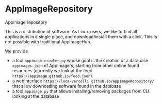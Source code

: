 # AppImageRepository
AppImage repository

This is a distribution of software. As Linux users, we like to find all applications in a single place, and download/install them with a click.
This is not possible with traditional AppImageHub. 

We provide

* a tool `appimage-crawler.py` whose goal is the creation of a database `appimages.json` of AppImage's, starting from other online found resources (currently we look at the feed `https://appimage.github.io/feed.json`).
* a webinterface `https://luca-vercelli.github.io/AppImageRepository/` that allow downoading software found in the database
* a tool `appimage.py` that allows installing/removing packages from CLI looking at the database

